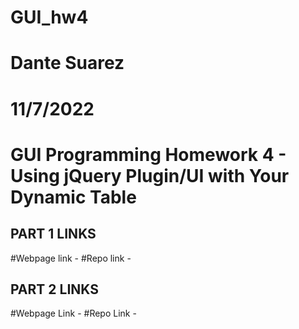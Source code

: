 # GUI_hw4
# Dante Suarez
# 11/7/2022
# GUI Programming Homework 4 - Using jQuery Plugin/UI with Your Dynamic Table

PART 1 LINKS
------------------
#Webpage link - 
#Repo link - 

PART 2 LINKS
------------------
#Webpage Link - 
#Repo Link - 
